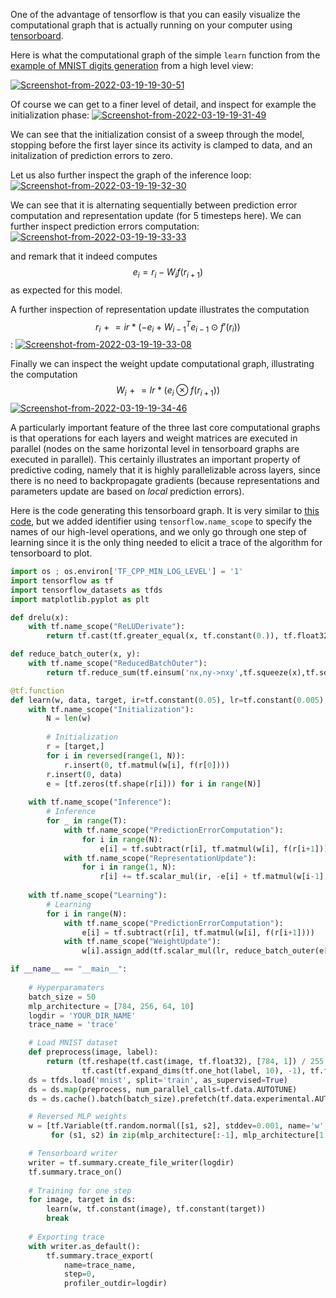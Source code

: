 One of the advantage of tensorflow is that you can easily visualize the
computational graph that is actually running on your computer
using [tensorboard](https://www.tensorflow.org/tensorboard). 

Here is what the computational graph of the simple `learn` function from the [example of MNIST digits generation](simplegeneration.md) from a high level view:

<a href="https://ibb.co/WDgW16N"><img src="https://i.ibb.co/cbDcd1K/Screenshot-from-2022-03-19-19-30-51.png" alt="Screenshot-from-2022-03-19-19-30-51" border="0"></a>

Of course we can get to a finer level of detail, and inspect for example the initialization phase:
<a href="https://ibb.co/DzjJPNv"><img src="https://i.ibb.co/rFXjKgz/Screenshot-from-2022-03-19-19-31-49.png" alt="Screenshot-from-2022-03-19-19-31-49" border="0"></a>

We can see that the initialization consist of a sweep through the model, stopping before the first layer since its activity is clamped to data, and an initalization of prediction errors to zero.

Let us also further inspect the graph of the inference loop:
<a href="https://ibb.co/1mgy2JG"><img src="https://i.ibb.co/6WM9sJ0/Screenshot-from-2022-03-19-19-32-30.png" alt="Screenshot-from-2022-03-19-19-32-30" border="0"></a>

We can see that it is alternating sequentially between prediction error computation and representation update (for 5 timesteps here). We can further inspect prediction errors computation:
<a href="https://ibb.co/FgNZ4bk"><img src="https://i.ibb.co/LnbjdzD/Screenshot-from-2022-03-19-19-33-33.png" alt="Screenshot-from-2022-03-19-19-33-33" border="0"></a>

and remark that it indeed computes $$e_i = r_i - W_if(r_{i+1})$$ as expected for this model. 

A further inspection of representation update illustrates the computation $$r_i \mathrel{+}= ir * (-e_i + {W_{i-1}}^Te_{i-1} \odot f'(r_i))$$:
<a href="https://ibb.co/gPmPTWx"><img src="https://i.ibb.co/TbYb80s/Screenshot-from-2022-03-19-19-33-08.png" alt="Screenshot-from-2022-03-19-19-33-08" border="0"></a>

Finally we can inspect the weight update computational graph, illustrating the computation $$W_i \mathrel{+}= lr * (e_i \otimes f(r_{i+1}))$$
<a href="https://ibb.co/2kprRdw"><img src="https://i.ibb.co/rwXhqHg/Screenshot-from-2022-03-19-19-34-46.png" alt="Screenshot-from-2022-03-19-19-34-46" border="0"></a>

A particularly important feature of the three last core computational graphs is that operations for each layers and weight matrices are executed in parallel (nodes on the same horizontal level in tensorboard graphs are executed in parallel). This certainly illustrates an important property of predictive coding, namely that it is highly parallelizable across layers, since there is no need to backpropagate gradients (because representations and parameters update are based on _local_ prediction errors).

Here is the code generating this tensorboard graph. It is very similar to [this code](simplegeneration.md), but we added identifier using `tensorflow.name_scope` to specify the names of our high-level operations, and we only go through one step of learning since it is the only thing needed to elicit a trace of the algorithm for tensorboard to plot.

```python
import os ; os.environ['TF_CPP_MIN_LOG_LEVEL'] = '1' 
import tensorflow as tf 
import tensorflow_datasets as tfds
import matplotlib.pyplot as plt

def drelu(x):
    with tf.name_scope("ReLUDerivate"):
        return tf.cast(tf.greater_equal(x, tf.constant(0.)), tf.float32)

def reduce_batch_outer(x, y):
    with tf.name_scope("ReducedBatchOuter"):
        return tf.reduce_sum(tf.einsum('nx,ny->nxy',tf.squeeze(x),tf.squeeze(y)), 0)

@tf.function
def learn(w, data, target, ir=tf.constant(0.05), lr=tf.constant(0.005), T=5, f=tf.nn.relu, df=drelu):
    with tf.name_scope("Initialization"):
        N = len(w)
        
        # Initialization
        r = [target,]
        for i in reversed(range(1, N)):
            r.insert(0, tf.matmul(w[i], f(r[0])))
        r.insert(0, data)
        e = [tf.zeros(tf.shape(r[i])) for i in range(N)]
    
    with tf.name_scope("Inference"):
        # Inference
        for _ in range(T):
            with tf.name_scope("PredictionErrorComputation"):
                for i in range(N):
                    e[i] = tf.subtract(r[i], tf.matmul(w[i], f(r[i+1])))
            with tf.name_scope("RepresentationUpdate"):
                for i in range(1, N): 
                    r[i] += tf.scalar_mul(ir, -e[i] + tf.matmul(w[i-1], e[i-1], transpose_a=True) * df(r[i]))
    
    with tf.name_scope("Learning"):
        # Learning
        for i in range(N):
            with tf.name_scope("PredictionErrorComputation"):
                e[i] = tf.subtract(r[i], tf.matmul(w[i], f(r[i+1])))
            with tf.name_scope("WeightUpdate"):
                w[i].assign_add(tf.scalar_mul(lr, reduce_batch_outer(e[i], f(r[i+1]))))

if __name__ == "__main__":
    
    # Hyperparamaters
    batch_size = 50
    mlp_architecture = [784, 256, 64, 10]
    logdir = 'YOUR_DIR_NAME'
    trace_name = 'trace'

    # Load MNIST dataset
    def preprocess(image, label): 
        return (tf.reshape(tf.cast(image, tf.float32), [784, 1]) / 255.,
                tf.cast(tf.expand_dims(tf.one_hot(label, 10), -1), tf.float32))
    ds = tfds.load('mnist', split='train', as_supervised=True)
    ds = ds.map(preprocess, num_parallel_calls=tf.data.AUTOTUNE)
    ds = ds.cache().batch(batch_size).prefetch(tf.data.experimental.AUTOTUNE)

    # Reversed MLP weights
    w = [tf.Variable(tf.random.normal([s1, s2], stddev=0.001, name='w', dtype=tf.float32))
         for (s1, s2) in zip(mlp_architecture[:-1], mlp_architecture[1:])]

    # Tensorboard writer
    writer = tf.summary.create_file_writer(logdir)
    tf.summary.trace_on()
    
    # Training for one step
    for image, target in ds:
        learn(w, tf.constant(image), tf.constant(target))
        break
    
    # Exporting trace
    with writer.as_default():
        tf.summary.trace_export(
            name=trace_name,
            step=0,
            profiler_outdir=logdir)
```